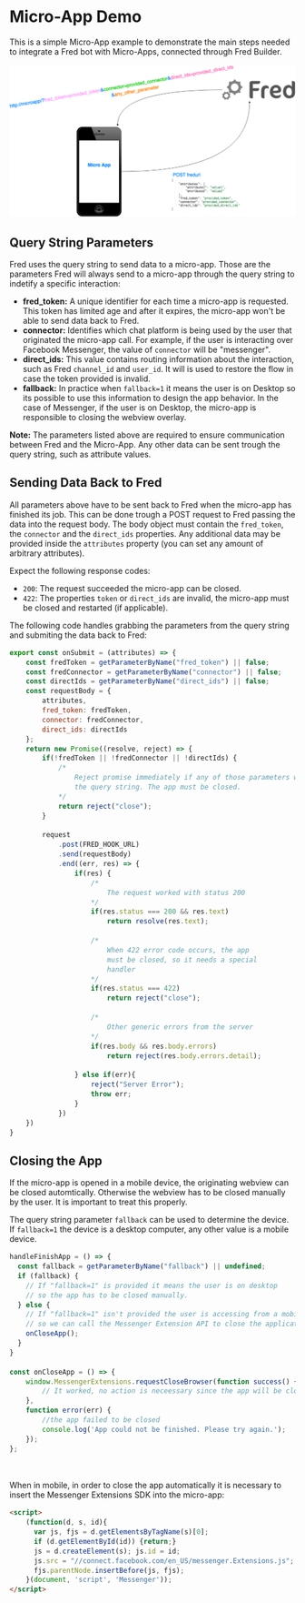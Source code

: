 # Micro-App Demo

This is a simple Micro-App example to demonstrate the main steps needed to integrate a Fred bot with Micro-Apps, connected through Fred Builder. 

<p align="center">
  <img src="/public/micro-app-flow.png" width="700"/>
</p>


## Query String Parameters

Fred uses the query string to send data to a micro-app. Those are the parameters Fred will always send to a micro-app through the query string to indetify a specific interaction:

- **fred_token:** A unique identifier for each time a micro-app is requested. This token has limited age and after it expires, the micro-app won't be able to send data back to Fred.
- **connector:** Identifies which chat platform is being used by the user that originated the micro-app call. For example, if the user is interacting over Facebook Messenger, the value of `connector` will be "messenger".
- **direct_ids:** This value contains routing information about the interaction, such as Fred `channel_id` and `user_id`. It will is used to restore the flow in case the token provided is invalid.
- **fallback:** In practice when `fallback=1` it means the user is on Desktop so its possible to use this information to design the app behavior. In the case of Messenger, if the user is on Desktop, the micro-app is responsible to closing the webview overlay.

**Note:** The parameters listed above are required to ensure communication between Fred and the Micro-App. Any other data can be sent trough the query string, such as attribute values.

## Sending Data Back to Fred

All parameters above have to be sent back to Fred when the micro-app has finished its job. This can be done trough a POST request to Fred passing the data into the request body. The body object must contain the `fred_token`, the `connector` and the `direct_ids` properties. Any additional data may be provided inside the `attributes` property (you can set any amount of arbitrary attributes).

Expect the following response codes:

- `200`: The request succeeded the micro-app can be closed.
- `422`: The properties `token` or `direct_ids` are invalid, the micro-app must be closed and restarted (if applicable).

The following code handles grabbing the parameters from the query string and submiting the data back to Fred:


```javascript
export const onSubmit = (attributes) => {
    const fredToken = getParameterByName("fred_token") || false;
    const fredConnector = getParameterByName("connector") || false;
    const directIds = getParameterByName("direct_ids") || false;
    const requestBody = {
        attributes,
        fred_token: fredToken,
        connector: fredConnector,
        direct_ids: directIds
    };
    return new Promise((resolve, reject) => {
        if(!fredToken || !fredConnector || !directIds) { 
            /*  
                Reject promise immediately if any of those parameters weren't provided with
                the query string. The app must be closed.
            */
            return reject("close");
        }

        request 
            .post(FRED_HOOK_URL)
            .send(requestBody)
            .end((err, res) => {
                if(res) {
                    /*
                        The request worked with status 200
                    */
                    if(res.status === 200 && res.text)
                        return resolve(res.text);

                    /* 
                        When 422 error code occurs, the app 
                        must be closed, so it needs a special
                        handler
                    */
                    if(res.status === 422) 
                        return reject("close");
                    
                    /* 
                        Other generic errors from the server
                    */
                    if(res.body && res.body.errors)
                        return reject(res.body.errors.detail);

                } else if(err){
                    reject("Server Error");
                    throw err;
                }
            })
    })
}

```

## Closing the App

If the micro-app is opened in a mobile device, the originating webview can be closed automtically. Otherwise the webview has to be closed manually by the user. It is important to treat this properly.

The query string parameter `fallback` can be used to determine the device. If `fallback=1` the device is a desktop computer, any other value is a mobile device. 

```javascript
handleFinishApp = () => {
  const fallback = getParameterByName("fallback") || undefined;
  if (fallback) {
    // If "fallback=1" is provided it means the user is on desktop
    // so the app has to be closed manually.
  } else {
    // If "fallback=1" isn't provided the user is accessing from a mobile device
    // so we can call the Messenger Extension API to close the application.
    onCloseApp();
  } 
}

const onCloseApp = () => {
    window.MessengerExtensions.requestCloseBrowser(function success() {
        // It worked, no action is neceessary since the app will be closed.
    },
    function error(err) {
        //the app failed to be closed
        console.log('App could not be finished. Please try again.');
    });
};
  
 
```

When in mobile, in order to close the app automatically it is necessary to insert the Messenger Extensions SDK into the micro-app:

```html
<script>
    (function(d, s, id){
      var js, fjs = d.getElementsByTagName(s)[0];
      if (d.getElementById(id)) {return;}
      js = d.createElement(s); js.id = id;
      js.src = "//connect.facebook.com/en_US/messenger.Extensions.js";
      fjs.parentNode.insertBefore(js, fjs);
    }(document, 'script', 'Messenger'));
</script>
```
